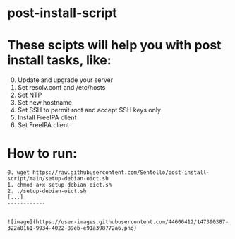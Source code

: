 # post-install-script
# These scipts will help you with post install tasks, like:

0. Update and upgrade your server
1. Set resolv.conf and /etc/hosts
2. Set NTP
3. Set new hostname
4. Set SSH to permit root and accept SSH keys only
5. Install FreeIPA client
6. Set FreeIPA client 

# How to run:
```console
0. wget https://raw.githubusercontent.com/Sentello/post-install-script/main/setup-debian-oict.sh
1. chmod a+x setup-debian-oict.sh
2. ./setup-debian-oict.sh
[...]
------------


![image](https://user-images.githubusercontent.com/44606412/147390387-322a8161-9934-4022-89eb-e91a398772a6.png)

